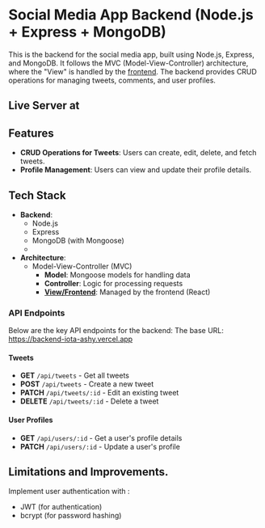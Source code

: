 # Social Media App Backend (Node.js + Express + MongoDB)

This is the backend for the social media app, built using Node.js, Express, and MongoDB. It follows the MVC (Model-View-Controller) architecture, where the "View" is handled by the [frontend](https://views-opal.vercel.app/). The backend provides CRUD operations for managing tweets, comments, and user profiles.

## Live Server at 

## Features

- **CRUD Operations for Tweets**: Users can create, edit, delete, and fetch tweets.
- **Profile Management**: Users can view and update their profile details.

## Tech Stack

- **Backend**:
  - Node.js
  - Express
  - MongoDB (with Mongoose)
  - 
- **Architecture**:
  - Model-View-Controller (MVC)
    - **Model**: Mongoose models for handling data
    - **Controller**: Logic for processing requests
    - **[View/Frontend](https://views-opal.vercel.app/)**: Managed by the frontend (React) 


### API Endpoints

Below are the key API endpoints for the backend:
The base URL: https://backend-iota-ashy.vercel.app

#### Tweets

- **GET** `/api/tweets` - Get all tweets
- **POST** `/api/tweets` - Create a new tweet
- **PATCH** `/api/tweets/:id` - Edit an existing tweet
- **DELETE** `/api/tweets/:id` - Delete a tweet

#### User Profiles

- **GET** `/api/users/:id` - Get a user's profile details
- **PATCH** `/api/users/:id` - Update a user's profile


## Limitations and Improvements.

Implement user authentication with :
  - JWT (for authentication)
  - bcrypt (for password hashing)



